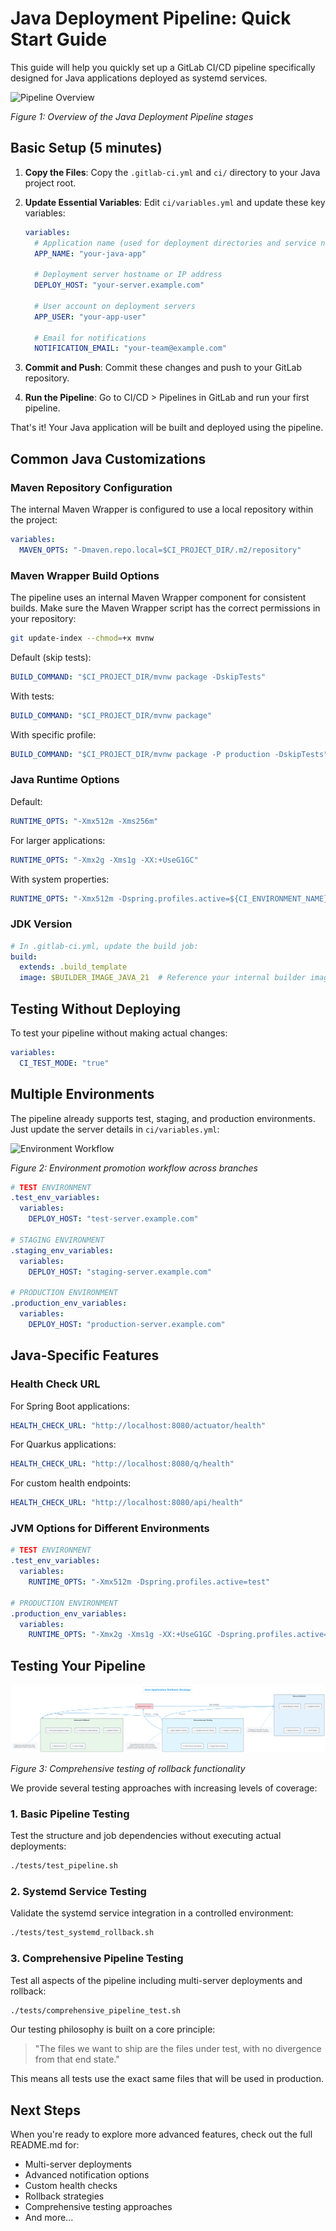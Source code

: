 # Java Deployment Pipeline: Quick Start Guide

This guide will help you quickly set up a GitLab CI/CD pipeline specifically designed for Java applications deployed as systemd services.

![Pipeline Overview](diagrams/pipeline_overview_improved.png)

*Figure 1: Overview of the Java Deployment Pipeline stages*

## Basic Setup (5 minutes)

1. **Copy the Files**: Copy the `.gitlab-ci.yml` and `ci/` directory to your Java project root.

2. **Update Essential Variables**: Edit `ci/variables.yml` and update these key variables:
   ```yaml
   variables:
     # Application name (used for deployment directories and service names)
     APP_NAME: "your-java-app"
     
     # Deployment server hostname or IP address
     DEPLOY_HOST: "your-server.example.com"
     
     # User account on deployment servers
     APP_USER: "your-app-user"
     
     # Email for notifications
     NOTIFICATION_EMAIL: "your-team@example.com"
   ```

3. **Commit and Push**: Commit these changes and push to your GitLab repository.

4. **Run the Pipeline**: Go to CI/CD > Pipelines in GitLab and run your first pipeline.

That's it! Your Java application will be built and deployed using the pipeline.

## Common Java Customizations

### Maven Repository Configuration

The internal Maven Wrapper is configured to use a local repository within the project:

```yaml
variables:
  MAVEN_OPTS: "-Dmaven.repo.local=$CI_PROJECT_DIR/.m2/repository"
```

### Maven Wrapper Build Options

The pipeline uses an internal Maven Wrapper component for consistent builds. Make sure the Maven Wrapper script has the correct permissions in your repository:

```bash
git update-index --chmod=+x mvnw
```

Default (skip tests):
```yaml
BUILD_COMMAND: "$CI_PROJECT_DIR/mvnw package -DskipTests"
```

With tests:
```yaml
BUILD_COMMAND: "$CI_PROJECT_DIR/mvnw package"
```

With specific profile:
```yaml
BUILD_COMMAND: "$CI_PROJECT_DIR/mvnw package -P production -DskipTests"
```

### Java Runtime Options

Default:
```yaml
RUNTIME_OPTS: "-Xmx512m -Xms256m"
```

For larger applications:
```yaml
RUNTIME_OPTS: "-Xmx2g -Xms1g -XX:+UseG1GC"
```

With system properties:
```yaml
RUNTIME_OPTS: "-Xmx512m -Dspring.profiles.active=${CI_ENVIRONMENT_NAME} -Dserver.port=8080"
```

### JDK Version

```yaml
# In .gitlab-ci.yml, update the build job:
build:
  extends: .build_template
  image: $BUILDER_IMAGE_JAVA_21  # Reference your internal builder image
```

## Testing Without Deploying

To test your pipeline without making actual changes:

```yaml
variables:
  CI_TEST_MODE: "true"
```

## Multiple Environments

The pipeline already supports test, staging, and production environments. Just update the server details in `ci/variables.yml`:

![Environment Workflow](diagrams/environment_workflow_improved.png)

*Figure 2: Environment promotion workflow across branches*

```yaml
# TEST ENVIRONMENT
.test_env_variables:
  variables:
    DEPLOY_HOST: "test-server.example.com"

# STAGING ENVIRONMENT
.staging_env_variables:
  variables:
    DEPLOY_HOST: "staging-server.example.com"

# PRODUCTION ENVIRONMENT
.production_env_variables:
  variables:
    DEPLOY_HOST: "production-server.example.com"
```

## Java-Specific Features

### Health Check URL

For Spring Boot applications:
```yaml
HEALTH_CHECK_URL: "http://localhost:8080/actuator/health"
```

For Quarkus applications:
```yaml
HEALTH_CHECK_URL: "http://localhost:8080/q/health"
```

For custom health endpoints:
```yaml
HEALTH_CHECK_URL: "http://localhost:8080/api/health"
```

### JVM Options for Different Environments

```yaml
# TEST ENVIRONMENT
.test_env_variables:
  variables:
    RUNTIME_OPTS: "-Xmx512m -Dspring.profiles.active=test"

# PRODUCTION ENVIRONMENT
.production_env_variables:
  variables:
    RUNTIME_OPTS: "-Xmx2g -Xms1g -XX:+UseG1GC -Dspring.profiles.active=production"
```

## Testing Your Pipeline

![Rollback Strategy](diagrams/Rollback%20Strategy.png)

*Figure 3: Comprehensive testing of rollback functionality*

We provide several testing approaches with increasing levels of coverage:

### 1. Basic Pipeline Testing

Test the structure and job dependencies without executing actual deployments:

```bash
./tests/test_pipeline.sh
```

### 2. Systemd Service Testing

Validate the systemd service integration in a controlled environment:

```bash
./tests/test_systemd_rollback.sh
```

### 3. Comprehensive Pipeline Testing

Test all aspects of the pipeline including multi-server deployments and rollback:

```bash
./tests/comprehensive_pipeline_test.sh
```

Our testing philosophy is built on a core principle:

> "The files we want to ship are the files under test, with no divergence from that end state."

This means all tests use the exact same files that will be used in production.

## Next Steps

When you're ready to explore more advanced features, check out the full README.md for:
- Multi-server deployments
- Advanced notification options
- Custom health checks
- Rollback strategies
- Comprehensive testing approaches
- And more...
